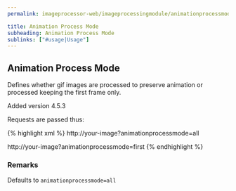 ```yaml
---
permalink: imageprocessor-web/imageprocessingmodule/animationprocessmode/

title: Animation Process Mode
subheading: Animation Process Mode
sublinks: ["#usage|Usage"]
---
```

<section id="usage">

# Animation Process Mode

Defines whether gif images are processed to preserve animation or processed keeping the first frame only.

<div class="alert" role="alert">
<p>Added version 4.5.3</p>
</div>

Requests are passed thus:

{% highlight xml %}
http://your-image?animationprocessmode=all

http://your-image?animationprocessmode=first
{% endhighlight %}
    
### Remarks

Defaults to `animationprocessmode=all`
</section>
